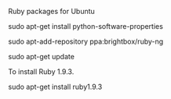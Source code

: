 Ruby packages for Ubuntu

sudo apt-get install python-software-properties

sudo apt-add-repository ppa:brightbox/ruby-ng

sudo apt-get update

To install Ruby 1.9.3.

sudo apt-get install ruby1.9.3